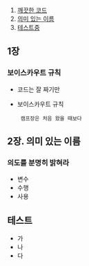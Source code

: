 1. [깨끗한 코드](#1장)
2. [의미 있는 이름](#2장.-의미-있는-이름)
3. [테스트중](#테스트)



## 1장

### 보이스카우트 규칙

* 코드는 잘 짜기만

* 보이스카우트 규칙

  ` 캠프장은 처음 왔을 때보다`



## 2장. 의미 있는 이름

### 의도를 분명히 밝혀라

- 변수
- 수행
- 사용



## 테스트

- 가
- 나
- 다